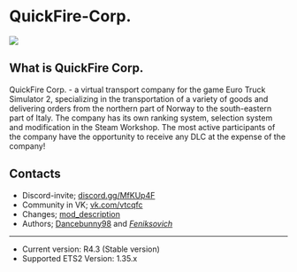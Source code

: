 # QuickFire-Corp.

<img src="https://pp.userapi.com/c846322/v846322592/208bee/RzXYpznn2vU.jpg"/>


  What is QuickFire Corp.
-------------------------

QuickFire Corp. - a virtual transport company for the game Euro Truck Simulator 2, specializing in the transportation of a variety of goods and delivering orders from the northern part of Norway to the south-eastern part of Italy. The company has its own ranking system, selection system and modification in the Steam Workshop. The most active participants of the company have the opportunity to receive any DLC at the expense of the company!

  Сontacts
-------------------------

* Discord-invite; [discord.gg/MfKUp4F](https://discord.gg/MfKUp4F "Transition to the official server DISCORD")
* Community in VK; [vk.com/vtcqfc](https://vk.com/vtcqfc "Transition to official group")
* Changes; [mod_description](https://github.com/Dancbeunny98/QuickFire-Corp/commits/master/mod_description "Log of changes")
* Authors; [Dancebunny98](https://vk.com/andrey_volchkov "The author of modification and just good person who founded virtual transportation company") and [_Feniksovich_](https://vk.com/feniksovich "Designer and idea man")

-------------------------
* Current version: R4.3 (Stable version)
* Supported ETS2 Version: 1.35.x
